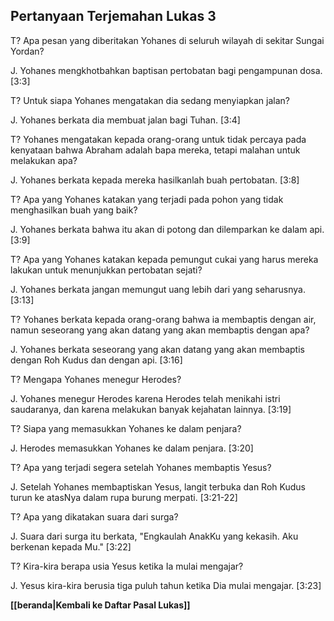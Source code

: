 ﻿## Pertanyaan Terjemahan Lukas 3 ##

T? Apa pesan yang diberitakan Yohanes di seluruh wilayah di sekitar Sungai Yordan?

J. Yohanes mengkhotbahkan baptisan pertobatan bagi pengampunan dosa. [3:3]

T? Untuk siapa Yohanes mengatakan dia sedang menyiapkan jalan?

J. Yohanes berkata dia membuat jalan bagi Tuhan. [3:4]

T? Yohanes mengatakan kepada orang-orang untuk tidak percaya pada kenyataan bahwa Abraham adalah bapa mereka, tetapi malahan untuk melakukan apa?

J. Yohanes berkata kepada mereka hasilkanlah buah pertobatan. [3:8]

T? Apa yang Yohanes katakan yang terjadi pada pohon yang tidak menghasilkan buah yang baik?

J. Yohanes berkata bahwa itu akan di potong dan dilemparkan ke dalam api. [3:9]

T? Apa yang Yohanes katakan kepada pemungut cukai yang harus mereka lakukan untuk menunjukkan pertobatan sejati?

J. Yohanes berkata jangan memungut uang lebih dari yang seharusnya. [3:13]

T? Yohanes berkata kepada orang-orang bahwa ia membaptis dengan air, namun seseorang yang akan datang yang akan membaptis dengan apa?

J. Yohanes berkata seseorang yang akan datang yang akan membaptis dengan Roh Kudus dan dengan api. [3:16]

T? Mengapa Yohanes menegur Herodes?

J. Yohanes menegur Herodes karena Herodes telah menikahi istri saudaranya, dan karena melakukan banyak kejahatan lainnya. [3:19]

T? Siapa yang memasukkan Yohanes ke dalam penjara?

J. Herodes memasukkan Yohanes ke dalam penjara. [3:20]

T? Apa yang terjadi segera setelah Yohanes membaptis Yesus?

J. Setelah Yohanes membaptiskan Yesus, langit terbuka dan Roh Kudus turun ke atasNya dalam rupa burung merpati. [3:21-22]

T? Apa yang dikatakan suara dari surga?

J. Suara dari surga itu berkata, "Engkaulah AnakKu yang kekasih. Aku berkenan kepada Mu." [3:22]

T? Kira-kira berapa usia Yesus ketika Ia mulai mengajar?

J. Yesus kira-kira berusia tiga puluh tahun ketika Dia mulai mengajar. [3:23]

__[[beranda|Kembali ke Daftar Pasal Lukas]]__

